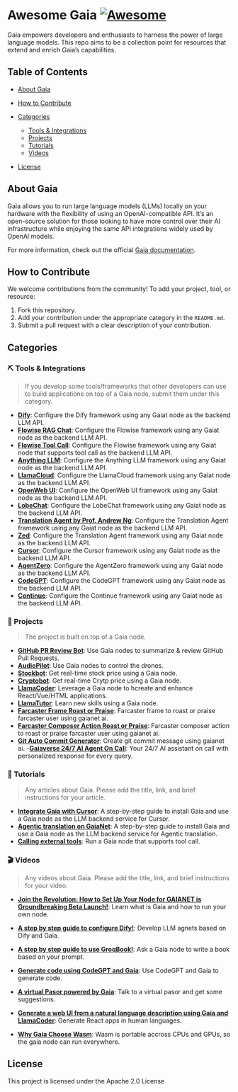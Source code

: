 # Awesome Gaia [![Awesome](https://awesome.re/badge.svg)](https://awesome.re)

Gaia empowers developers and enthusiasts to harness the power of large language models. This repo aims to be a collection point for resources that extend and enrich Gaia’s capabilities.

## Table of Contents
- [About Gaia](#about-gaia)
- [How to Contribute](#how-to-contribute)
- [Categories](#categories)
  - [Tools & Integrations](#%EF%B8%8F-tools--integrations)
  - [Projects](#-projects)
  - [Tutorials](#-tutorials)
  - [Videos](#-videos)
 
- [License](#license)

## About Gaia
Gaia allows you to run large language models (LLMs) locally on your hardware with the flexibility of using an OpenAI-compatible API. It’s an open-source solution for those looking to have more control over their AI infrastructure while enjoying the same API integrations widely used by OpenAI models.

For more information, check out the official [Gaia documentation](https://docs.gaianet.ai/).

## How to Contribute
We welcome contributions from the community! To add your project, tool, or resource:
1. Fork this repository.
2. Add your contribution under the appropriate category in the `README.md`.
3. Submit a pull request with a clear description of your contribution.

## Categories
### ⛏️ Tools & Integrations

> If you develop some tools/frameworks that other developers can use to build applications on top of a Gaia node, submit them under this category.

- **[Dify](https://docs.gaianet.ai/user-guide/apps/dify)**: Configure the Dify framework using any Gaiat node as the backend LLM API.
- **[Flowise RAG Chat](https://docs.gaianet.ai/user-guide/apps/flowiseai)**: Configure the Flowise framework using any Gaiat node as the backend LLM API.
- **[Flowise Tool Call](https://docs.gaianet.ai/user-guide/apps/flowiseai-tool-call)**: Configure the Flowise framework using any Gaiat node that supports tool call as the backend LLM API.
- **[Anything LLM](https://docs.gaianet.ai/user-guide/apps/anything_llm)**: Configure the Anything LLM framework using any Gaiat node as the backend LLM API.
- **[LlamaCloud](https://docs.gaianet.ai/user-guide/apps/llamaparse)**: Configure the LlamaCloud framework using any Gaiat node as the backend LLM API.
- **[OpenWeb UI](https://docs.gaianet.ai/user-guide/apps/openwebui)**: Configure the OpenWeb UI framework using any Gaiat node as the backend LLM API.
- **[LobeChat](https://docs.gaianet.ai/user-guide/apps/lobechat)**: Configure the LobeChat framework using any Gaiat node as the backend LLM API.
- **[Translation Agent by Prof. Andrew Ng](https://docs.gaianet.ai/user-guide/apps/translation-agent)**: Configure the Translation Agent framework using any Gaiat node as the backend LLM API.
- **[Zed](https://docs.gaianet.ai/user-guide/apps/zed)**: Configure the Translation Agent framework using any Gaiat node as the backend LLM API.
- **[Cursor](https://docs.gaianet.ai/user-guide/apps/cursor)**: Configure the Cursor framework using any Gaiat node as the backend LLM API.
- **[AgentZero](https://docs.gaianet.ai/user-guide/apps/agent-zero)**: Configure the AgentZero framework using any Gaiat node as the backend LLM API.
- **[CodeGPT](https://docs.gaianet.ai/user-guide/apps/codegpt)**: Configure the CodeGPT framework using any Gaiat node as the backend LLM API.
- **[Continue](https://docs.gaianet.ai/user-guide/apps/continue)**: Configure the Continue framework using any Gaiat node as the backend LLM API.


### 🚀 Projects

> The project is built on top of a Gaia node.

- **[GitHub PR Review Bot](https://github.com/flows-network/github-pr-summary)**: Use Gaia nodes to summarize & review GitHub Pull Requests.
- **[AudioPilot](https://github.com/EaglePilot/AudioPilot)**: Use Gaia nodes to control the drones.
- **[Stockbot](https://stockbot-on-gaia.pages.dev/)**: Get real-time stock price using a Gaia node.
- **[Cryptobot](https://cryptobot-on-gaia.pages.dev/)**: Get real-time Crytp price using a Gaia node.
- **[LlamaCoder](https://llamacoder.gaianet.ai/)**: Leverage a Gaia node to hcreate and enhance React/Vue/HTML applications.
- **[LlamaTutor](https://llamatutor.gaianet.ai/)**: Learn new skills using a Gaia node.
- **[Farcaster Frame Roast or Praise](https://github.com/koisose/ai-roast-praise)**: Farcaster frame to roast or praise farcaster user using gaianet ai.
- **[Farcaster Composer Action Roast or Praise](https://github.com/koisose/ai-gaianet-composer)**: Farcaster composer action to roast or praise farcaster user using gaianet ai.
- **[Git Auto Commit Generator](https://github.com/koisose/auto-commit-gaia)**: Create git commit message using gaianet ai.
-**[Gaiaverse 24/7 AI Agent On Call](https://github.com/DeImOs-Sj/GAIAVERSE)**: Your 24/7 AI assistant on call with personalized response for every query.

### 📖 Tutorials
> Any articles about Gaia. Please add the title, link, and brief instructions for your article.

- **[Integrate Gaia with Cursor](https://medium.com/@zulfanbaswedan/harnessing-the-power-of-gaia-and-cursor-ai-ide-for-enhanced-development-productivity-c0e4df474568)**: A step-by-step guide to install Gaia and use a Gaia node as the LLM backend service for Cursor.
- **[Agentic translation on GaiaNet](https://docs.gaianet.ai/tutorial/translator-agent)**: A step-by-step guide to install Gaia and use a Gaia node as the LLM backend service for Agentic translation.
- **[Calling external tools](https://docs.gaianet.ai/tutorial/tool-call)**: Run a Gaia node that supports tool call.

  
### 🎬 Videos

> Any videos about Gaia. Please add the title, link, and brief instructions for your video.

- **[Join the Revolution: How to Set Up Your Node for GAIANET is Groundbreaking Beta Launch!](https://www.youtube.com/watch?v=7MtKELK5IoM)**: Learn what is Gaia and how to run your own node.

- **[A step by step guide to configure Dify!](https://twitter.com/Gaianet_AI/status/1823434426837057547)**: Develop LLM agnets based on Dify and Gaia.

- **[A step by step guide to use GroqBook!](https://twitter.com/Gaianet_AI/status/1814402294764487058)**: Ask a Gaia node to write a book based on your prompt.

- **[Generate code using CodeGPT and Gaia](https://twitter.com/Gaianet_AI/status/1829504390287311113)**: Use CodeGPT and Gaia to generate code.

- **[A virtual Pasor powered by Gaia](https://youtu.be/lQem46YSpSc)**: Talk to a virtual pasor and get some suggestions.

- **[Generate a web UI from a natural language description using Gaia and LlamaCoder](https://youtu.be/L2Rt94nCd2A)**: Generate React apps in human languages.

- **[Why Gaia Choose Wasm](https://youtu.be/Bt5i9bOeJ50)**: Wasm is portable accross CPUs and GPUs, so the gaia node can run everywhere.














## License
This project is licensed under the Apache 2.0 License
